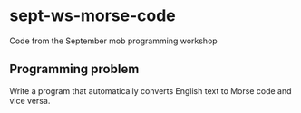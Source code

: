 # sept-ws-morse-code
Code from the September mob programming workshop

## Programming problem
Write a program that automatically converts English text to Morse code and vice versa.
